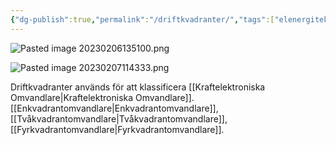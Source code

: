 ```yaml
---
{"dg-publish":true,"permalink":"/driftkvadranter/","tags":["elenergiteknik"]}
---
```



![Pasted image 20230206135100.png](/img/user/images/Pasted%20image%2020230206135100.png)

![Pasted image 20230207114333.png](/img/user/images/Pasted%20image%2020230207114333.png)

Driftkvadranter används för att klassificera [[Kraftelektroniska Omvandlare\|Kraftelektroniska Omvandlare]]. [[Enkvadrantomvandlare\|Enkvadrantomvandlare]], [[Tvåkvadrantomvandlare\|Tvåkvadrantomvandlare]], [[Fyrkvadrantomvandlare\|Fyrkvadrantomvandlare]].